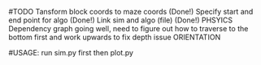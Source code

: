 #TODO 
    Tansform block coords to maze coords (Done!)
    Specify start and end point for algo (Done!)
    Link sim and algo (file) (Done!)
    PHSYICS
        Dependency graph going well, need to figure out how to traverse to the bottom first and work upwards to fix depth issue
    ORIENTATION



#USAGE:
run sim.py first
then plot.py